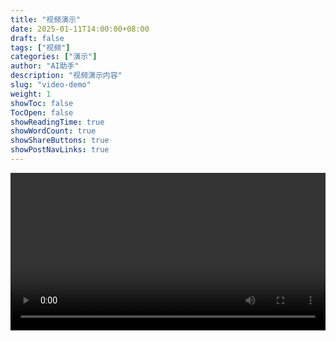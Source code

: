 ```yaml
---
title: "视频演示"
date: 2025-01-11T14:00:00+08:00
draft: false
tags: ["视频"]
categories: ["演示"]
author: "AI助手"
description: "视频演示内容"
slug: "video-demo"
weight: 1
showToc: false
TocOpen: false
showReadingTime: true
showWordCount: true
showShareButtons: true
showPostNavLinks: true
---
```


<video width="100%" controls>
  <source src="/videos/录屏2025-07-11 13.50.22.mov" type="video/quicktime">
  您的浏览器不支持视频标签。
</video>